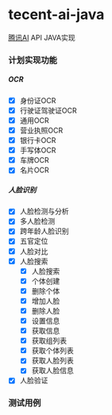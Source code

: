 # tecent-ai-java
[腾讯AI](https://ai.qq.com/) API JAVA实现

### 计划实现功能
##### OCR
- [x] 身份证OCR
- [x] 行驶证驾驶证OCR
- [x] 通用OCR
- [x] 营业执照OCR
- [x] 银行卡OCR
- [x] 手写体OCR
- [x] 车牌OCR
- [x] 名片OCR
##### 人脸识别
- [x] 人脸检测与分析
- [x] 多人脸检测
- [x] 跨年龄人脸识别
- [x] 五官定位
- [x] 人脸对比
- [x] 人脸搜索
  - [x] 人脸搜索
  - [x] 个体创建
  - [x] 删除个体
  - [x] 增加人脸
  - [x] 删除人脸
  - [x] 设置信息
  - [x] 获取信息
  - [x] 获取组列表
  - [x] 获取个体列表
  - [x] 获取人脸列表
  - [x] 获取人脸信息
- [x] 人脸验证

### 测试用例